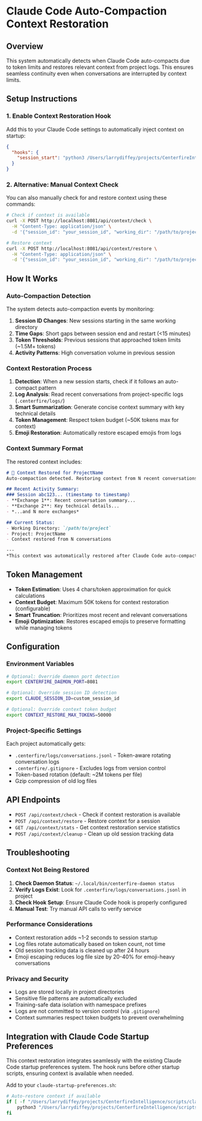 # Claude Code Auto-Compaction Context Restoration

## Overview

This system automatically detects when Claude Code auto-compacts due to token limits and restores relevant context from project logs. This ensures seamless continuity even when conversations are interrupted by context limits.

## Setup Instructions

### 1. Enable Context Restoration Hook

Add this to your Claude Code settings to automatically inject context on startup:

```json
{
  "hooks": {
    "session_start": "python3 /Users/larrydiffey/projects/CenterfireIntelligence/scripts/claude-startup-context.py"
  }
}
```

### 2. Alternative: Manual Context Check

You can also manually check for and restore context using these commands:

```bash
# Check if context is available
curl -X POST http://localhost:8081/api/context/check \
  -H "Content-Type: application/json" \
  -d '{"session_id": "your_session_id", "working_dir": "/path/to/project"}'

# Restore context
curl -X POST http://localhost:8081/api/context/restore \
  -H "Content-Type: application/json" \
  -d '{"session_id": "your_session_id", "working_dir": "/path/to/project"}'
```

## How It Works

### Auto-Compaction Detection

The system detects auto-compaction events by monitoring:

1. **Session ID Changes**: New sessions starting in the same working directory
2. **Time Gaps**: Short gaps between session end and restart (<15 minutes)
3. **Token Thresholds**: Previous sessions that approached token limits (~1.5M+ tokens)
4. **Activity Patterns**: High conversation volume in previous session

### Context Restoration Process

1. **Detection**: When a new session starts, check if it follows an auto-compact pattern
2. **Log Analysis**: Read recent conversations from project-specific logs (`.centerfire/logs/`)
3. **Smart Summarization**: Generate concise context summary with key technical details
4. **Token Management**: Respect token budget (~50K tokens max for context)
5. **Emoji Restoration**: Automatically restore escaped emojis from logs

### Context Summary Format

The restored context includes:

```markdown
# 🔄 Context Restored for ProjectName
Auto-compaction detected. Restoring context from N recent conversations.

## Recent Activity Summary:
### Session abc123... (timestamp to timestamp)
- **Exchange 1**: Recent conversation summary...
- **Exchange 2**: Key technical details...
- *...and N more exchanges*

## Current Status:
- Working Directory: `/path/to/project`
- Project: ProjectName
- Context restored from N conversations

---
*This context was automatically restored after Claude Code auto-compaction.*
```

## Token Management

- **Token Estimation**: Uses 4 chars/token approximation for quick calculations
- **Context Budget**: Maximum 50K tokens for context restoration (configurable)
- **Smart Truncation**: Prioritizes most recent and relevant conversations
- **Emoji Optimization**: Restores escaped emojis to preserve formatting while managing tokens

## Configuration

### Environment Variables

```bash
# Optional: Override daemon port detection
export CENTERFIRE_DAEMON_PORT=8081

# Optional: Override session ID detection
export CLAUDE_SESSION_ID=custom_session_id

# Optional: Override context token budget
export CONTEXT_RESTORE_MAX_TOKENS=50000
```

### Project-Specific Settings

Each project automatically gets:

- `.centerfire/logs/conversations.jsonl` - Token-aware rotating conversation logs
- `.centerfire/.gitignore` - Excludes logs from version control
- Token-based rotation (default: ~2M tokens per file)
- Gzip compression of old log files

## API Endpoints

- `POST /api/context/check` - Check if context restoration is available
- `POST /api/context/restore` - Restore context for a session
- `GET /api/context/stats` - Get context restoration service statistics
- `POST /api/context/cleanup` - Clean up old session tracking data

## Troubleshooting

### Context Not Being Restored

1. **Check Daemon Status**: `~/.local/bin/centerfire-daemon status`
2. **Verify Logs Exist**: Look for `.centerfire/logs/conversations.jsonl` in project
3. **Check Hook Setup**: Ensure Claude Code hook is properly configured
4. **Manual Test**: Try manual API calls to verify service

### Performance Considerations

- Context restoration adds ~1-2 seconds to session startup
- Log files rotate automatically based on token count, not time
- Old session tracking data is cleaned up after 24 hours
- Emoji escaping reduces log file size by 20-40% for emoji-heavy conversations

### Privacy and Security

- Logs are stored locally in project directories
- Sensitive file patterns are automatically excluded
- Training-safe data isolation with namespace prefixes
- Logs are not committed to version control (via `.gitignore`)
- Context summaries respect token budgets to prevent overwhelming

## Integration with Claude Code Startup Preferences

This context restoration integrates seamlessly with the existing Claude Code startup preferences system. The hook runs before other startup scripts, ensuring context is available when needed.

Add to your `claude-startup-preferences.sh`:

```bash
# Auto-restore context if available
if [ -f "/Users/larrydiffey/projects/CenterfireIntelligence/scripts/claude-startup-context.py" ]; then
    python3 "/Users/larrydiffey/projects/CenterfireIntelligence/scripts/claude-startup-context.py"
fi
```